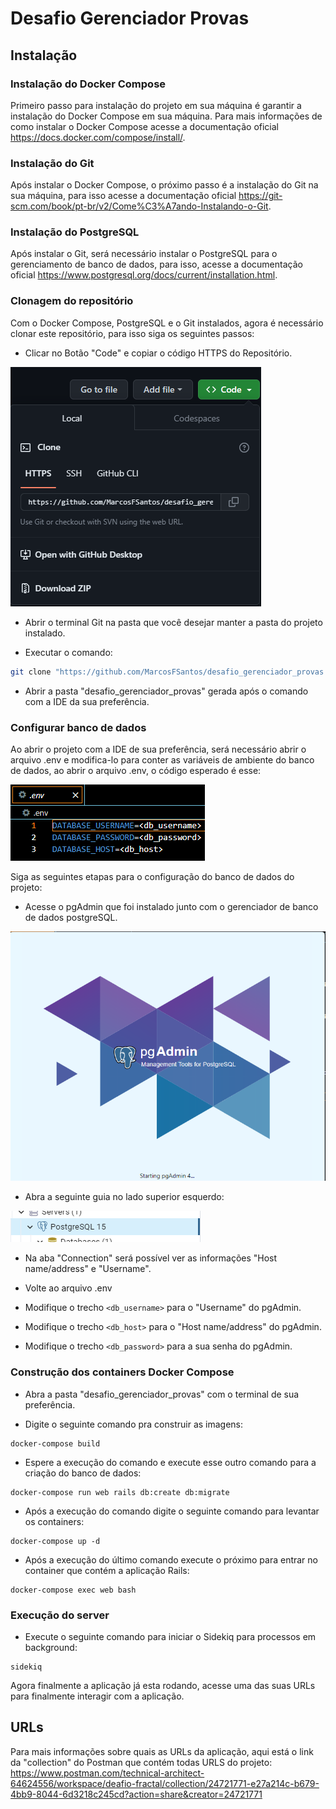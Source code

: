 # Desafio Gerenciador Provas

## Instalação

### Instalação do Docker Compose

Primeiro passo para instalação do projeto em sua máquina é garantir a instalação do Docker Compose em sua máquina. Para mais informações de como instalar o Docker Compose acesse a documentação oficial https://docs.docker.com/compose/install/.

### Instalação do Git

Após instalar o Docker Compose, o próximo passo é a instalação do Git na sua máquina, para isso acesse a documentação oficial https://git-scm.com/book/pt-br/v2/Come%C3%A7ando-Instalando-o-Git.

### Instalação do PostgreSQL

Após instalar o Git, será necessário instalar o PostgreSQL para o gerenciamento de banco de dados, para isso, acesse a documentação oficial https://www.postgresql.org/docs/current/installation.html.

### Clonagem do repositório

Com o Docker Compose, PostgreSQL e o Git instalados, agora é necessário clonar este repositório, para isso siga os seguintes passos:

* Clicar no Botão "Code" e copiar o código HTTPS do Repositório.

![imagem1](examples/readme1.png)

* Abrir o terminal Git na pasta que você desejar manter a pasta do projeto instalado.

* Executar o comando:

```bash
git clone "https://github.com/MarcosFSantos/desafio_gerenciador_provas.git"
```

* Abrir a pasta "desafio_gerenciador_provas" gerada após o comando com a IDE da sua preferência.

### Configurar banco de dados

Ao abrir o projeto com a IDE de sua preferência, será necessário abrir o arquivo .env e modifica-lo para conter as variáveis de ambiente do banco de dados, ao abrir o arquivo .env, o código esperado é esse:

![Imagem2](examples/readme2.png)

Siga as seguintes etapas para o configuração do banco de dados do projeto:

* Acesse o pgAdmin que foi instalado junto com o gerenciador de banco de dados postgreSQL.

![Imagem3](examples/readme3.png)

* Abra a seguinte guia no lado superior esquerdo:

![Imagem4](examples/readme4.png)

* Na aba "Connection" será possível ver as informações "Host name/address" e "Username".

* Volte ao arquivo .env

* Modifique o trecho ```<db_username>``` para o "Username" do pgAdmin.

* Modifique o trecho ```<db_host>``` para o "Host name/address" do pgAdmin.

* Modifique o trecho ```<db_password>``` para a sua senha do pgAdmin.

### Construção dos containers Docker Compose

* Abra a pasta "desafio_gerenciador_provas" com o terminal de sua preferência.

* Digite o seguinte comando pra construir as imagens:

```console
docker-compose build
```

* Espere a execução do comando e execute esse outro comando para a criação do banco de dados:

```console
docker-compose run web rails db:create db:migrate
```

* Após a execução do comando digite o seguinte comando para levantar os containers:

```console
docker-compose up -d
```

* Após a execução do último comando execute o próximo para entrar no container que contém a aplicação Rails:

```console
docker-compose exec web bash
```

### Execução do server

* Execute o seguinte comando para iniciar o Sidekiq para processos em background:

```console
sidekiq
```

Agora finalmente a aplicação já esta rodando, acesse uma das suas URLs para finalmente interagir com a aplicação.

## URLs

Para mais informações sobre quais as URLs da aplicação, aqui está o link da "collection" do Postman que contém todas URLS do projeto: https://www.postman.com/technical-architect-64624556/workspace/deafio-fractal/collection/24721771-e27a214c-b679-4bb9-8044-6d3218c245cd?action=share&creator=24721771
